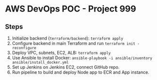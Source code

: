 # AWS DevOps POC - Project 999

## Steps
1. Initialize backend (`terraform/backend`): `terraform apply`
2. Configure backend in main Terraform and run `terraform init -reconfigure`
3. Deploy VPC, subnets, EC2, ALB: `terraform apply`
4. Use Ansible to install Docker: `ansible-playbook -i ansible/inventory ansible/install_docker.yml`
5. Set up Jenkins on Jenkins EC2, connect GitHub repo.
6. Run pipeline to build and deploy Node app to ECR and App instance.
